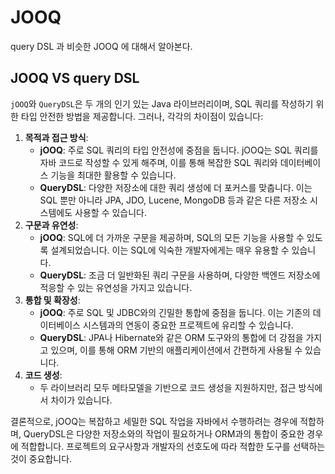 # JOOQ

query DSL 과 비슷한 JOOQ 에 대해서 알아본다.



## JOOQ  VS query DSL

`jOOQ`와 `QueryDSL`은 두 개의 인기 있는 Java 라이브러리이며, SQL 쿼리를 작성하기 위한 타입 안전한 방법을 제공합니다. 그러나, 각각의 차이점이 있습니다:

1. **목적과 접근 방식**:
   * **jOOQ**: 주로 SQL 쿼리의 타입 안전성에 중점을 둡니다. jOOQ는 SQL 쿼리를 자바 코드로 작성할 수 있게 해주며, 이를 통해 복잡한 SQL 쿼리와 데이터베이스 기능을 최대한 활용할 수 있습니다.
   * **QueryDSL**: 다양한 저장소에 대한 쿼리 생성에 더 포커스를 맞춥니다. 이는 SQL 뿐만 아니라 JPA, JDO, Lucene, MongoDB 등과 같은 다른 저장소 시스템에도 사용할 수 있습니다.
2. **구문과 유연성**:
   * **jOOQ**: SQL에 더 가까운 구문을 제공하며, SQL의 모든 기능을 사용할 수 있도록 설계되었습니다. 이는 SQL에 익숙한 개발자에게는 매우 유용할 수 있습니다.
   * **QueryDSL**: 조금 더 일반화된 쿼리 구문을 사용하며, 다양한 백엔드 저장소에 적응할 수 있는 유연성을 가지고 있습니다.
3. **통합 및 확장성**:
   * **jOOQ**: 주로 SQL 및 JDBC와의 긴밀한 통합에 중점을 둡니다. 이는 기존의 데이터베이스 시스템과의 연동이 중요한 프로젝트에 유리할 수 있습니다.
   * **QueryDSL**: JPA나 Hibernate와 같은 ORM 도구와의 통합에 더 강점을 가지고 있으며, 이를 통해 ORM 기반의 애플리케이션에서 간편하게 사용될 수 있습니다.
4. **코드 생성**:
   * 두 라이브러리 모두 메타모델을 기반으로 코드 생성을 지원하지만, 접근 방식에서 차이가 있습니다.

결론적으로, jOOQ는 복잡하고 세밀한 SQL 작업을 자바에서 수행하려는 경우에 적합하며, QueryDSL은 다양한 저장소와의 작업이 필요하거나 ORM과의 통합이 중요한 경우에 적합합니다. 프로젝트의 요구사항과 개발자의 선호도에 따라 적합한 도구를 선택하는 것이 중요합니다.



